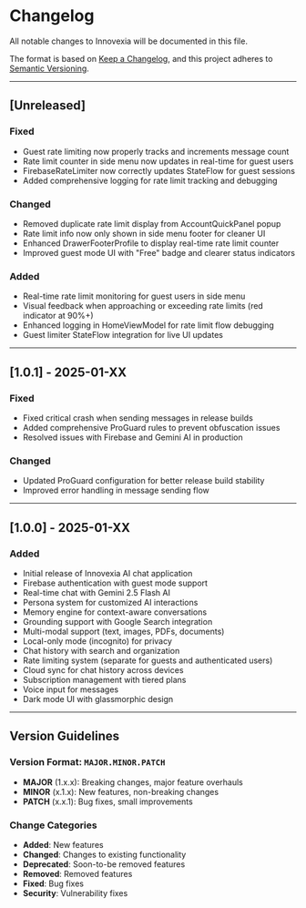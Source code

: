 # Changelog

All notable changes to Innovexia will be documented in this file.

The format is based on [Keep a Changelog](https://keepachangelog.com/en/1.0.0/),
and this project adheres to [Semantic Versioning](https://semver.org/spec/v2.0.0.html).

---

## [Unreleased]

### Fixed
- Guest rate limiting now properly tracks and increments message count
- Rate limit counter in side menu now updates in real-time for guest users
- FirebaseRateLimiter now correctly updates StateFlow for guest sessions
- Added comprehensive logging for rate limit tracking and debugging

### Changed
- Removed duplicate rate limit display from AccountQuickPanel popup
- Rate limit info now only shown in side menu footer for cleaner UI
- Enhanced DrawerFooterProfile to display real-time rate limit counter
- Improved guest mode UI with "Free" badge and clearer status indicators

### Added
- Real-time rate limit monitoring for guest users in side menu
- Visual feedback when approaching or exceeding rate limits (red indicator at 90%+)
- Enhanced logging in HomeViewModel for rate limit flow debugging
- Guest limiter StateFlow integration for live UI updates

---

## [1.0.1] - 2025-01-XX

### Fixed
- Fixed critical crash when sending messages in release builds
- Added comprehensive ProGuard rules to prevent obfuscation issues
- Resolved issues with Firebase and Gemini AI in production

### Changed
- Updated ProGuard configuration for better release build stability
- Improved error handling in message sending flow

---

## [1.0.0] - 2025-01-XX

### Added
- Initial release of Innovexia AI chat application
- Firebase authentication with guest mode support
- Real-time chat with Gemini 2.5 Flash AI
- Persona system for customized AI interactions
- Memory engine for context-aware conversations
- Grounding support with Google Search integration
- Multi-modal support (text, images, PDFs, documents)
- Local-only mode (incognito) for privacy
- Chat history with search and organization
- Rate limiting system (separate for guests and authenticated users)
- Cloud sync for chat history across devices
- Subscription management with tiered plans
- Voice input for messages
- Dark mode UI with glassmorphic design

---

## Version Guidelines

### Version Format: `MAJOR.MINOR.PATCH`

- **MAJOR** (1.x.x): Breaking changes, major feature overhauls
- **MINOR** (x.1.x): New features, non-breaking changes
- **PATCH** (x.x.1): Bug fixes, small improvements

### Change Categories

- **Added**: New features
- **Changed**: Changes to existing functionality
- **Deprecated**: Soon-to-be removed features
- **Removed**: Removed features
- **Fixed**: Bug fixes
- **Security**: Vulnerability fixes
